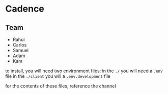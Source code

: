 # Cadence

## Team
- Rahul
- Carlos
- Samuel
- Adam
- Kam

to install, you will need two environment files:
in the `./` you will need a `.env` file
in the `./client` you will a `.env.development` file

for the contents of these files, reference the channel
